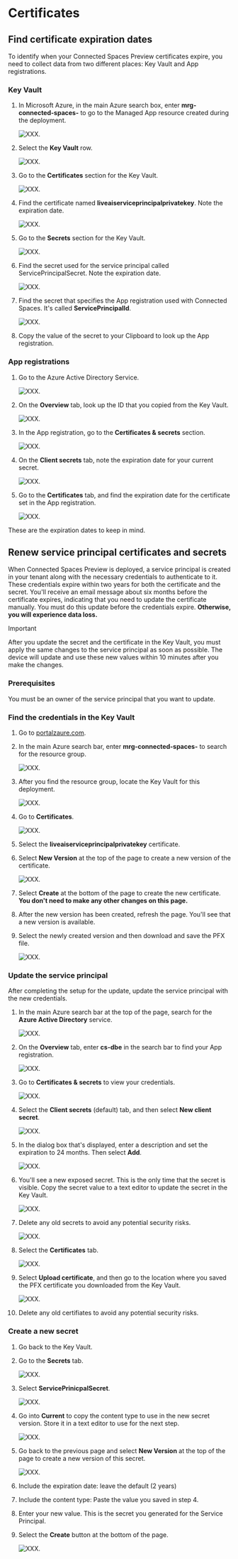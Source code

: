 # Certificates

## Find certificate expiration dates

To identify when your Connected Spaces Preview certificates expire, you need to collect data from two different places: Key Vault and App registrations. 

### Key Vault

1. In Microsoft Azure, in the main Azure search box, enter **mrg-connected-spaces-** to go to the Managed App resource created during the deployment.

   ![XXX.](media/setup-certificates-1.JPG "XXX")
    
2. Select the **Key Vault** row. 

    ![XXX.](media/setup-certificates-2.JPG "XXX")

3. Go to the **Certificates** section for the Key Vault.

    ![XXX.](media/setup-certificates-3.JPG "XXX")

4. Find the certificate named **liveaiserviceprincipalprivatekey**. Note the expiration date. 

    ![XXX.](media/setup-certificates-4.JPG "XXX")

5. Go to the **Secrets** section for the Key Vault. 

    ![XXX.](media/setup-certificates-5.JPG "XXX")

6. Find the secret used for the service principal called ServicePrincipalSecret. Note the expiration date. 

    ![XXX.](media/setup-certificates-6.JPG "XXX")

7. Find the secret that specifies the App registration used with Connected Spaces. It's called **ServicePrincipalId**. 

    ![XXX.](media/setup-certificates-7.JPG "XXX")
    
8. Copy the value of the secret to your Clipboard to look up the App registration.

### App registrations

1. Go to the Azure Active Directory Service.

    ![XXX.](media/setup-certificates-8.JPG "XXX")

2. On the **Overview** tab, look up the ID that you copied from the Key Vault.

    ![XXX.](media/setup-certificates-9.JPG "XXX")

3. In the App registration, go to the **Certificates & secrets** section. 

    ![XXX.](media/setup-certificates-10.JPG "XXX")

4. On the **Client secrets** tab, note the expiration date for your current secret. 

    ![XXX.](media/setup-certificates-11.JPG "XXX")

5. Go to the **Certificates** tab, and find the expiration date for the certificate set in the App registration. 

    ![XXX.](media/setup-certificates-12.JPG "XXX")

These are the expiration dates to keep in mind. 

## Renew service principal certificates and secrets

When Connected Spaces Preview is deployed, a service principal is created in your tenant along with the necessary credentials to authenticate to it. These credentials expire within two years for both the certificate and the secret. You'll receive an email message about six months before the certificate expires, indicating that you need to update the certificate manually. You must do this update before the credentials expire. **Otherwise, you will experience data loss.**

> [!IMPORTANT]
> After you update the secret and the certificate in the Key Vault, you must apply the same changes to the service principal as soon as possible. The device will update and use these new values within 10 minutes after you make the changes. 

### Prerequisites

You must be an owner of the service principal that you want to update.

### Find the credentials in the Key Vault

1. Go to [portalzaure.com](portalzaure.com). 

2. In the main Azure search bar, enter **mrg-connected-spaces-** to search for the resource group. 

    ![XXX.](media/setup-certificates-13.JPG "XXX")

3. After you find the resource group, locate the Key Vault for this deployment.

    ![XXX.](media/setup-certificates-14.JPG "XXX")

4. Go to **Certificates**.

    ![XXX.](media/setup-certificates-15.JPG "XXX")

5. Select the **liveaiserviceprincipalprivatekey** certificate. 

6. Select **New Version** at the top of the page to create a new version of the certificate. 

    ![XXX.](media/setup-certificates-16.JPG "XXX")

7. Select **Create** at the bottom of the page to create the new certificate. **You don't need to make any other changes on this page.** 

8. After the new version has been created, refresh the page. You'll see that a new version is available.

9. Select the newly created version and then download and save the PFX file. 

    ![XXX.](media/setup-certificates-17.JPG "XXX")

### Update the service principal

After completing the setup for the update, update the service principal with the new credentials.

1. In the main Azure search bar at the top of the page, search for the **Azure Active Directory** service. 

    ![XXX.](media/setup-certificates-18.JPG "XXX")

2. On the **Overview** tab, enter **cs-dbe** in the search bar to find your App registration. 

    ![XXX.](media/setup-certificates-19.JPG "XXX")

3. Go to **Certificates & secrets** to view your credentials.

    ![XXX.](media/setup-certificates-20.JPG "XXX")

4. Select the **Client secrets** (default) tab, and then select **New client secret**.

    ![XXX.](media/setup-certificates-21.JPG "XXX")

5. In the dialog box that's displayed, enter a description and set the expiration to 24 months. Then select **Add**. 

    ![XXX.](media/setup-certificates-22.JPG "XXX")

6. You'll see a new exposed secret. This is the only time that the secret is visible. Copy the secret value to a text editor to update the secret in the Key Vault.

    ![XXX.](media/setup-certificates-23.JPG "XXX")

7. Delete any old secrets to avoid any potential security risks.

    ![XXX.](media/setup-certificates-24.JPG "XXX")

8. Select the **Certificates** tab.

    ![XXX.](media/setup-certificates-25.JPG "XXX")

9. Select **Upload certificate**, and then go to the location where you saved the PFX certificate you downloaded from the Key Vault.

    ![XXX.](media/setup-certificates-26.JPG "XXX")

10. Delete any old certifiates to avoid any potential security risks.

### Create a new secret

1. Go back to the Key Vault.

2. Go to the **Secrets** tab.

    ![XXX.](media/setup-certificates-27.JPG "XXX")

3. Select **ServicePrinicpalSecret**.

    ![XXX.](media/setup-certificates-28.JPG "XXX")

4. Go into **Current** to copy the content type to use in the new secret version. Store it in a text editor to use for the next step.

    ![XXX.](media/setup-certificates-29.JPG "XXX")

5. Go back to the previous page and select **New Version** at the top of the page to create a new version of this secret.

    ![XXX.](media/setup-certificates-30.JPG "XXX")

6. Include the expiration date: leave the default (2 years)

7. Include the content type: Paste the value you saved in step 4.

8. Enter your new value. This is the secret you generated for the Service Principal. 

9. Select the **Create** button at the bottom of the page.

    ![XXX.](media/setup-certificates-31.JPG "XXX")




